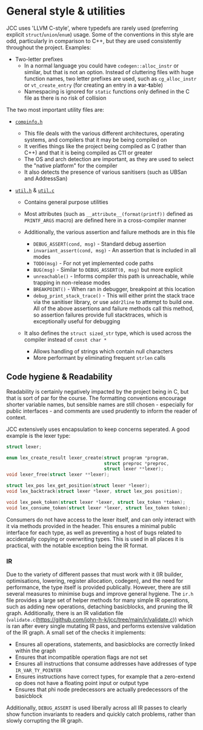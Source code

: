 # General style & utilities

JCC uses 'LLVM C-style', where typedefs are rarely used (preferring explicit `struct`/`union`/`enum`) usage. Some of the conventions in this style are odd, particularly in comparison to C++, but they are used consistently throughout the project. Examples:
* Two-letter prefixes
  * In a normal language you could have `codegen::alloc_instr` or similar, but that is not an option. Instead of cluttering files with huge function names, two letter prefixes are used, such as `cg_alloc_instr` or `vt_create_entry` (for creating an entry in a **v**ar-**t**able)
  * Namespacing is ignored for `static` functions only defined in the C file as there is no risk of collision

The two most important utility files are:

* [`compinfo.h`](https://github.com/john-h-k/jcc/tree/main/src/compinfo.h)
  - This file deals with the various different architectures, operating systems, and compilers that it may be being compiled on
  - It verifies things like the project being compiled as C (rather than C++) and that it is being compiled as C11 or greater
  - The OS and arch detection are important, as they are used to select the "native platform" for the compiler
  - It also detects the presence of various sanitisers (such as UBSan and AddressSan)

* [`util.h`](https://github.com/john-h-k/jcc/tree/main/src/util.h) & [`util.c`](https://github.com/john-h-k/jcc/tree/main/src/util.c)
  - Contains general purpose utilities
  - Most attributes (such as `__attribute__(format(printf))` defined as `PRINTF_ARGS` macro) are defined here in a cross-compiler manner
  - Additionally, the various assertion and failure methods are in this file
    - `DEBUG_ASSERT(cond, msg)` - Standard debug assertion
    - `invariant_assert(cond, msg)` - An assertion that is included in all modes
    - `TODO(msg)` - For not yet implemented code paths
    - `BUG(msg)` - Similar to `DEBUG_ASSERT(0, msg)` but more explicit
    - `unreachable()` - Informs compiler this path is unreachable, while trapping in non-release modes
    - `BREAKPOINT()` - When ran in debugger, breakpoint at this location
    - `debug_print_stack_trace()` - This will either print the stack trace via the sanitiser library, or use `addr2line` to attempt to build one. All of the above assertions and failure methods call this method, so assertion failures provide full stacktraces, which is exceptionally useful for debugging

  - It also defines the `struct sized_str` type, which is used across the compiler instead of `const char *`
    - Allows handling of strings which contain null characters
    - More performant by eliminating frequent `strlen` calls
  
## Code hygiene & Readability

Readability is certainly negatively impacted by the project being in C, but that is sort of par for the course. The formatting conventions encourage shorter variable names, but sensible names are still chosen - especially for public interfaces - and comments are used prudently to inform the reader of context.

JCC extensively uses encapsulation to keep concerns seperated. A good example is the lexer type:

```c
struct lexer;

enum lex_create_result lexer_create(struct program *program,
                                    struct preproc *preproc,
                                    struct lexer **lexer);
void lexer_free(struct lexer **lexer);

struct lex_pos lex_get_position(struct lexer *lexer);
void lex_backtrack(struct lexer *lexer, struct lex_pos position);

void lex_peek_token(struct lexer *lexer, struct lex_token *token);
void lex_consume_token(struct lexer *lexer, struct lex_token token);

```

Consumers do not have access to the lexer itself, and can only interact with it via methods provided in the header. This ensures a minimal public interface for each type, as well as preventing a host of bugs related to accidentally copying or overwriting types. This is used in all places it is practical, with the notable exception being the IR format.

### IR

Due to the variety of different passes that must work with it (IR builder, optimisations, lowering, register allocation, codegen), and the need for performance, the type itself is provided publically. However, there are still several measures to minimise bugs and improve general hygiene. The `ir.h` file provides a large set of helper methods for many simple IR operations, such as adding new operations, detaching basicblocks, and pruning the IR graph. Additionally, there is an IR validation file (`validate.c`(https://github.com/john-h-k/jcc/tree/main/ir/validate.c)) which is ran after every single mutating IR pass, and performs extensive validation of the IR graph. A small set of the checks it implements:

* Ensures all operations, statements, and basicblocks are correctly linked within the graph
* Ensures that incompatible operation flags are not set
* Ensures all instructions that consume addresses have addresses of type `IR_VAR_TY_POINTER`
* Ensures instructions have correct types, for example that a zero-extend op does not have a floating point input or output type
* Ensures that phi node predecessors are actually predecessors of the basicblock

Additionally, `DEBUG_ASSERT` is used liberally across all IR passes to clearly show function invariants to readers and quickly catch problems, rather than slowly corrupting the IR graph.
